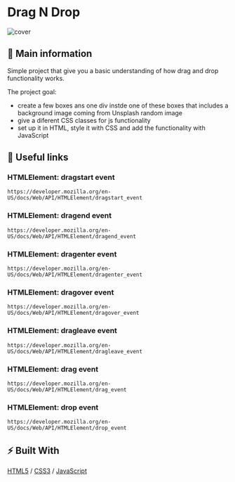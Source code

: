# Drag N Drop

![cover](./assets/)

## 🦉 Main information

Simple project that give you a basic understanding of how drag and drop functionality works.

The project goal:
- create a few boxes ans one div instde one of these boxes that includes a background image coming from Unsplash random image
- give a diferent CSS classes for js functionality
- set up it in HTML, style it with CSS and add the functionality with JavaScript

## 🦊 Useful links 

### HTMLElement: dragstart event

```
https://developer.mozilla.org/en-US/docs/Web/API/HTMLElement/dragstart_event
```

### HTMLElement: dragend event

```
https://developer.mozilla.org/en-US/docs/Web/API/HTMLElement/dragend_event
```

### HTMLElement: dragenter event

```
https://developer.mozilla.org/en-US/docs/Web/API/HTMLElement/dragenter_event
```

### HTMLElement: dragover event

```
https://developer.mozilla.org/en-US/docs/Web/API/HTMLElement/dragover_event
```

### HTMLElement: dragleave event

```
https://developer.mozilla.org/en-US/docs/Web/API/HTMLElement/dragleave_event
```

### HTMLElement: drag event

```
https://developer.mozilla.org/en-US/docs/Web/API/HTMLElement/drag_event
```

### HTMLElement: drop event

```
https://developer.mozilla.org/en-US/docs/Web/API/HTMLElement/drop_event
```

## ⚡ Built With
[HTML5](https://www.w3schools.com/html/) / [CSS3](https://www.w3schools.com/css/) / [JavaScript](https://www.w3schools.com/js/)